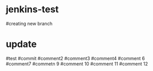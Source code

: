 # jenkins-test
#creating new branch
# update
#test
#commit
#comment2
#comment3
#comment4
#comment 6
#comment7
#commetn 9
#comment 10
#comment 11
#comment 12
